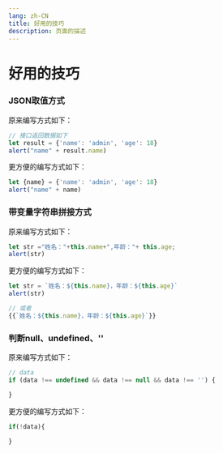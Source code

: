 ```yaml
---
lang: zh-CN
title: 好用的技巧
description: 页面的描述
---
```



# 好用的技巧

### JSON取值方式

原来编写方式如下：
```javascript
// 接口返回数据如下
let result = {'name': 'admin', 'age': 18}
alert("name" + result.name)
```
更方便的编写方式如下：
```javascript
let {name} = {'name': 'admin', 'age': 18}
alert("name" + name)
```

### 带变量字符串拼接方式

原来编写方式如下：
```javascript
let str ="姓名："+this.name+",年龄："+ this.age;
alert(str)
```

更方便的编写方式如下：
```javascript
let str = `姓名：${this.name}，年龄：${this.age}`
alert(str)

// 或者
{{`姓名：${this.name}，年龄：${this.age}`}}
```

### 判断null、undefined、''

原来编写方式如下：

```javascript
// data
if (data !== undefined && data !== null && data !== '') {

}
```
更方便的编写方式如下：
```javascript
if(!data){
    
}
```


<Comment></Comment>
